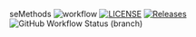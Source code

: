 seMethods
![workflow](https://github.com/Kristijan-Segulja/sem/actions/workflows/main.yml/badge.svg)
[![LICENSE](https://img.shields.io/github/license/Kristijan-Segulja/sem.svg?style=flat-square)](https://github.com/<github-username>/sem/blob/master/LICENSE)
[![Releases](https://img.shields.io/github/release/Kristijan-Segulja/sem/all.svg?style=flat-square)](https://github.com/Kristijan-Segulja/sem/releases)
![GitHub Workflow Status (branch)](https://img.shields.io/github/workflow/status/Kristijan-Segulja/sem/A%20workflow%20for%20my%20Hello%20World%20App/develop?style=flat-square)
